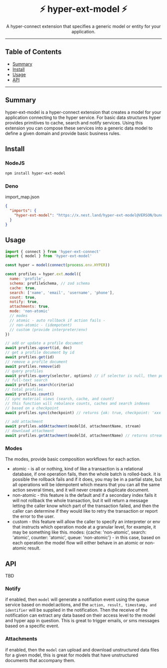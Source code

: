 <h1 align="center">⚡️ hyper-ext-model ⚡️</h1>
<p align="center">A hyper-connect extension that specifies a generic model or entity for your application.</p>

---

## Table of Contents

- [Summary](#summary)
- [Install](#install)
- [Usage](#usage)
- [API](#api)

---

## Summary

hyper-ext-model is a hyper-connect extension that creates a model for your application connecting to the hyper service. For basic data structures hyper provides primitives to cache, search and notify services. Using this extension you can compose these services into a generic data model to define a given domain and provide basic business rules.

## Install

### NodeJS

```sh
npm install hyper-ext-model
```

### Deno

import_map.json

```json
{
  "imports": {
    "hyper-ext-model": "https://x.nest.land/hyper-ext-model@VERSON/bundle.js"
  }
}
```

## Usage

```js
import { connect } from 'hyper-ext-connect'
import { model } from 'hyper-ext-model'

const hyper = model(connect(process.env.HYPER))

const profiles = hyper.ext.model({
  name: 'profile',
  schema: profileSchema, // zod schema
  cache: true,
  search: ['name', 'email', 'username', 'phone'],
  count: true,
  notify: true,
  attachments: true,
  mode: 'non-atomic' 
  // modes 
  // atomic - auto rollback if action fails - 
  // non-atomic - (idempotent)
  // custom (provide interpreter/env)
})

// add or update a profile document
await profiles.upsert(id, doc)
// get a profile document by id
await profiles.get(id)
// remove a profile document
await profiles.remove(id)
// query profiles
await profiles.query(selector, options) // if selector is null, then pull list from cache
// full-text search
await profiles.search(criteria)
// total profiles
await profiles.count()
// sync material views (search, cache, and count)
// this function will rebalance counts, caches and search indexes 
// based on a checkpoint
await profiles.sync(checkpoint) // returns {ok: true, checkpoint: 'xxx'}

// add attachment
await profiles.addAttachment(modelId, attachmentName, stream)
// download attachment
await profiles.getAttachment(modelId, attachmentName) // returns stream
```


### Modes

The modes, provide basic composition workflows for each action.

- atomic - is all or nothing, kind of like a transaction is a relational database, if one operation fails, then the whole batch is rolled-back. it is possible the rollback fails and if it does, you may be in a partial state, but all operations will be idempotent which means that you can all the same action several times, and it will never create a duplicate document.
- non-atomic - this feature is the default and if a secondary index fails it will not rollback the whole transaction, but it will return a message letting the caller know which part of the transaction failed, and then the caller can determine if they would like to retry the transaction or report the error to the user.
- custom - this feature will allow the caller to specify an interpreter or env that instructs which operation mode at a granular level, for example, it may be something like this. modes: {cache: 'non-atomic', search: 'atomic', counter: 'atomic', queue: 'non-atomic'} - in this case, based on each operation the model flow will either behave in an atomic or non-atomic result.

## API

TBD


### Notify

if enabled, then `model` will generate a notifiation event using the queue service based on model:actions, and the `action, result, timestamp, and identifier` will be supplied in the notification. Then the receive of the notification can extract any data based on their access level to the model and hyper app in question. This is great to trigger emails, or sms messages based on a specific event.

### Attachments

if enabled, then the `model` can upload and download unstructured data files for a given model, this is great for models that have unstructured documents that accompany them.
